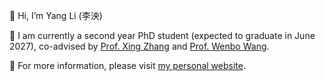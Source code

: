 👋 Hi, I’m Yang Li (李泱)

👀 I am currently a second year PhD student (expected to graduate in June 2027), co-advised by [Prof. Xing Zhang](https://sice.bupt.edu.cn/info/1065/1778.htm) and [Prof. Wenbo Wang](https://mekluwc.bupt.edu.cn/info/1018/1039.htm).

🌱 For more information, please visit [my personal website](http://www.liyangbupt.com/).
